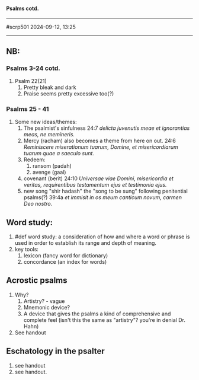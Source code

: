 #### Psalms cotd.
---
#scrp501 
2024-09-12, 13:25

---
NB:
 -  
### Psalms 3-24 cotd.
1. Psalm 22(21)
	1. Pretty bleak and dark
	2. Praise seems pretty excessive too(?)


### Psalms 25 - 41
1. Some new ideas/themes:
	1. The psalmist's sinfulness 24:7 _delicta juvenutis meae et ignorantias meas, ne memineris._
	2. Mercy (racham) also becomes a theme from here on out. 24:6 _Reminiscere miserationum tuarum, Domine, et misericordiarum tuarum quae a saeculo sunt._
	3. Redeem:
		1. ransom (padah)
		2. avenge (gaal)
	4. covenant (berit) 24:10 _Universae viae Domini, misericordia et veritas, requirentibus testamentum ejus et testimonia ejus._
	5. new song "shir hadash" the "song to be sung" following penitential psalms(?) 39:4a _et immisit in os meum canticum novum, carmen Deo nostro._
## Word study:
1. #def word study: a consideration of how and where a word or phrase is used in order to establish its range and depth of meaning.
2. key tools:
	1. lexicon (fancy word for dictionary)
	2. concordance (an index for words)

## Acrostic psalms
1. Why?
	1. Artistry? - vague
	2. Mnemonic device?
	3. A device that gives the psalms a kind of comprehensive and complete feel (isn't this the same as "artistry"? you're in denial Dr. Hahn)
2. See handout

## Eschatology in the psalter
1. see handout
2. see handout.